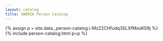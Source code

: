 ```yaml
---
layout: catalog
title: SWERIK Person Catalog
---
```

{% assign p = site.data._person-catalog.i-MzZ2CHfudq3SLXfMxoKS9j %}
{% include person-catalog.html p=p %}

